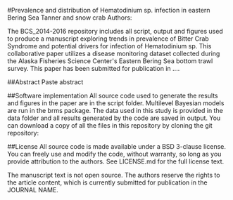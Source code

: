 #Prevalence and distribution of Hematodinium sp. infection in eastern Bering Sea Tanner and snow crab
Authors: 

The BCS_2014-2016 repository includes all script, output and figures used to produce a manuscript exploring trends in prevalence of Bitter Crab Syndrome and potential drivers for infection of Hematodinium sp. This collaborative paper utilizes a disease monitoring dataset collected during the Alaska Fisheries Science Center's Eastern Bering Sea bottom trawl survey. This paper has been submitted for publication in ....

##Abstract
Paste abstract

##Software implementation
All source code used to generate the results and figures in the paper are in the script folder. Multilevel Bayesian models are run in the brms package. The data used in this study is provided in the data folder and all results generated by the code are saved in output. You can download a copy of all the files in this repository by cloning the git repository:

##License
All source code is made available under a BSD 3-clause license. You can freely use and modify the code, without warranty, so long as you provide attribution to the authors. See LICENSE.md for the full license text.

The manuscript text is not open source. The authors reserve the rights to the article content, which is currently submitted for publication in the JOURNAL NAME.
